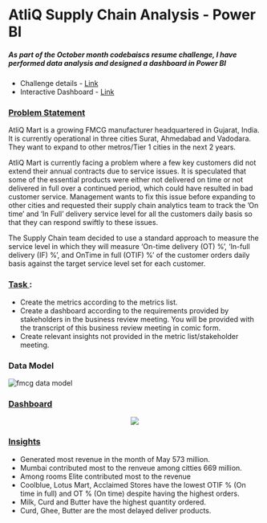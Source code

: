 # AtliQ Supply Chain Analysis - Power BI
##### As part of the October month codebaiscs resume challenge, I have performed data analysis and designed a dashboard in Power BI
- Challenge details - [Link](https://codebasics.io/challenge/codebasics-resume-project-challenge)
- Interactive Dashboard - [Link](https://app.powerbi.com/groups/me/reports/dd51b916-5c57-406b-9090-7f9039d592c1/1cc1db4fcf19903957d3?ctid=6fe72367-5550-451c-bc07-f68f54a96e01&experience=power-bi)
### <ins> Problem Statement </ins>
AtliQ Mart is a growing FMCG manufacturer headquartered in Gujarat, India. It is currently operational in three cities Surat, Ahmedabad and Vadodara. They want to expand to other metros/Tier 1 cities in the next 2 years.

AtliQ Mart is currently facing a problem where a few key customers did not extend their annual contracts due to service issues. It is speculated that some of the essential products were either not delivered on time or not delivered in full over a continued period, which could have resulted in bad customer service. Management wants to fix this issue before expanding to other cities and requested their supply chain analytics team to track the ’On time’ and ‘In Full’ delivery service level for all the customers daily basis so that they can respond swiftly to these issues.

The Supply Chain team decided to use a standard approach to measure the service level in which they will measure ‘On-time delivery (OT) %’, ‘In-full delivery (IF) %’, and OnTime in full (OTIF) %’ of the customer orders daily basis against the target service level set for each customer.
### <ins> Task </ins> :
- Create the metrics according to the metrics list.
- Create a dashboard according to the requirements provided by stakeholders in the business 
 review meeting. You will be provided with the transcript of this business review meeting in 
 comic form.
- Create relevant insights not provided in the metric list/stakeholder meeting.
### Data Model

![fmcg data model](https://github.com/BhandariRitik/AtliQ_Mart_Supply_Chain/assets/175146421/38c8e147-8541-4438-af17-772ebe7083c4)

### <ins> Dashboard </ins>
<div align="center">
  <img src = "https://github.com/BhandariRitik/AtliQ_Mart_Supply_Chain/assets/175146421/bea719a3-9a80-46d0-be50-890dab6e83a9">
</div>


### <ins> Insights </ins>
- Generated most revenue in the month of May 573 million.
- Mumbai contributed most to the renveue among citties 669 million.
- Among rooms Elite contributed most to the revenue
- Coolblue, Lotus Mart, Acclaimed Stores have the lowest OTIF % (On time in full) and OT % (On time) despite
  having the highest orders.
- Milk, Curd and Butter have the highest quantity ordered.
- Curd, Ghee, Butter are the most delayed deliver products.
